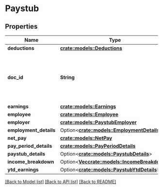 # Paystub

## Properties

Name | Type | Description | Notes
------------ | ------------- | ------------- | -------------
**deductions** | [**crate::models::Deductions**](Deductions.md) |  | 
**doc_id** | **String** | An identifier of the document referenced by the document metadata. | 
**earnings** | [**crate::models::Earnings**](Earnings.md) |  | 
**employee** | [**crate::models::Employee**](Employee.md) |  | 
**employer** | [**crate::models::PaystubEmployer**](PaystubEmployer.md) |  | 
**employment_details** | Option<[**crate::models::EmploymentDetails**](EmploymentDetails.md)> |  | [optional]
**net_pay** | [**crate::models::NetPay**](NetPay.md) |  | 
**pay_period_details** | [**crate::models::PayPeriodDetails**](PayPeriodDetails.md) |  | 
**paystub_details** | Option<[**crate::models::PaystubDetails**](PaystubDetails.md)> |  | [optional]
**income_breakdown** | Option<[**Vec<crate::models::IncomeBreakdown>**](IncomeBreakdown.md)> |  | [optional]
**ytd_earnings** | Option<[**crate::models::PaystubYtdDetails**](PaystubYTDDetails.md)> |  | [optional]

[[Back to Model list]](../README.md#documentation-for-models) [[Back to API list]](../README.md#documentation-for-api-endpoints) [[Back to README]](../README.md)


